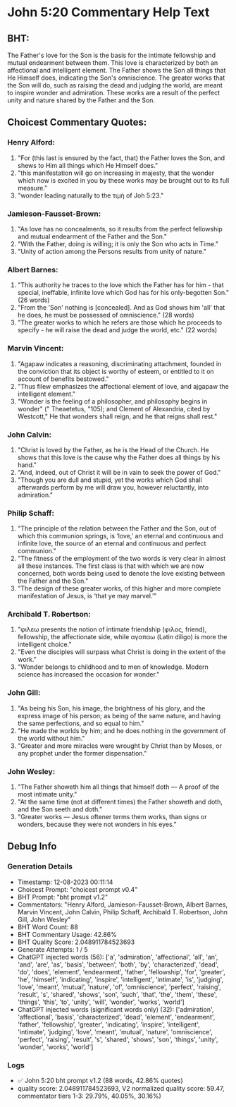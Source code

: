 # John 5:20 Commentary Help Text

## BHT:
The Father's love for the Son is the basis for the intimate fellowship and mutual endearment between them. This love is characterized by both an affectional and intelligent element. The Father shows the Son all things that He Himself does, indicating the Son's omniscience. The greater works that the Son will do, such as raising the dead and judging the world, are meant to inspire wonder and admiration. These works are a result of the perfect unity and nature shared by the Father and the Son.

## Choicest Commentary Quotes:
### Henry Alford:
1. "For (this last is ensured by the fact, that) the Father loves the Son, and shews to Him all things which He Himself does."
2. "this manifestation will go on increasing in majesty, that the wonder which now is excited in you by these works may be brought out to its full measure."
3. "wonder leading naturally to the τιμή of Joh 5:23."

### Jamieson-Fausset-Brown:
1. "As love has no concealments, so it results from the perfect fellowship and mutual endearment of the Father and the Son."
2. "With the Father, doing is willing; it is only the Son who acts in Time."
3. "Unity of action among the Persons results from unity of nature."

### Albert Barnes:
1. "This authority he traces to the love which the Father has for him - that special, ineffable, infinite love which God has for his only-begotten Son." (26 words)
2. "From the 'Son' nothing is [concealed]. And as God shows him 'all' that he does, he must be possessed of omniscience." (28 words)
3. "The greater works to which he refers are those which he proceeds to specify - he will raise the dead and judge the world, etc." (22 words)

### Marvin Vincent:
1. "Agapaw indicates a reasoning, discriminating attachment, founded in the conviction that its object is worthy of esteem, or entitled to it on account of benefits bestowed."
2. "Thus filew emphasizes the affectional element of love, and ajgapaw the intelligent element."
3. "Wonder is the feeling of a philosopher, and philosophy begins in wonder" (" Theaetetus, "105); and Clement of Alexandria, cited by Westcott," He that wonders shall reign, and he that reigns shall rest."

### John Calvin:
1. "Christ is loved by the Father, as he is the Head of the Church. He shows that this love is the cause why the Father does all things by his hand."
2. "And, indeed, out of Christ it will be in vain to seek the power of God."
3. "Though you are dull and stupid, yet the works which God shall afterwards perform by me will draw you, however reluctantly, into admiration."

### Philip Schaff:
1. "The principle of the relation between the Father and the Son, out of which this communion springs, is ‘love,’ an eternal and continuous and infinite love, the source of an eternal and continuous and perfect communion."
2. "The fitness of the employment of the two words is very clear in almost all these instances. The first class is that with which we are now concerned, both words being used to denote the love existing between the Father and the Son."
3. "The design of these greater works, of this higher and more complete manifestation of Jesus, is ‘that ye may marvel.’"

### Archibald T. Robertson:
1. "φιλεω presents the notion of intimate friendship (φιλος, friend), fellowship, the affectionate side, while αγαπαω (Latin diligo) is more the intelligent choice."
2. "Even the disciples will surpass what Christ is doing in the extent of the work."
3. "Wonder belongs to childhood and to men of knowledge. Modern science has increased the occasion for wonder."

### John Gill:
1. "As being his Son, his image, the brightness of his glory, and the express image of his person; as being of the same nature, and having the same perfections, and so equal to him."
2. "He made the worlds by him; and he does nothing in the government of the world without him."
3. "Greater and more miracles were wrought by Christ than by Moses, or any prophet under the former dispensation."

### John Wesley:
1. "The Father showeth him all things that himself doth — A proof of the most intimate unity."
2. "At the same time (not at different times) the Father showeth and doth, and the Son seeth and doth."
3. "Greater works — Jesus oftener terms them works, than signs or wonders, because they were not wonders in his eyes."


## Debug Info
### Generation Details
- Timestamp: 12-08-2023 00:11:14
- Choicest Prompt: "choicest prompt v0.4"
- BHT Prompt: "bht prompt v1.2"
- Commentators: "Henry Alford, Jamieson-Fausset-Brown, Albert Barnes, Marvin Vincent, John Calvin, Philip Schaff, Archibald T. Robertson, John Gill, John Wesley"
- BHT Word Count: 88
- BHT Commentary Usage: 42.86%
- BHT Quality Score: 2.048911784523693
- Generate Attempts: 1 / 5
- ChatGPT injected words (56):
	['a', 'admiration', 'affectional', 'all', 'an', 'and', 'are', 'as', 'basis', 'between', 'both', 'by', 'characterized', 'dead', 'do', 'does', 'element', 'endearment', 'father', 'fellowship', 'for', 'greater', 'he', 'himself', 'indicating', 'inspire', 'intelligent', 'intimate', 'is', 'judging', 'love', 'meant', 'mutual', 'nature', 'of', 'omniscience', 'perfect', 'raising', 'result', 's', 'shared', 'shows', 'son', 'such', 'that', 'the', 'them', 'these', 'things', 'this', 'to', 'unity', 'will', 'wonder', 'works', 'world']
- ChatGPT injected words (significant words only) (32):
	['admiration', 'affectional', 'basis', 'characterized', 'dead', 'element', 'endearment', 'father', 'fellowship', 'greater', 'indicating', 'inspire', 'intelligent', 'intimate', 'judging', 'love', 'meant', 'mutual', 'nature', 'omniscience', 'perfect', 'raising', 'result', 's', 'shared', 'shows', 'son', 'things', 'unity', 'wonder', 'works', 'world']

### Logs
- ✅ John 5:20 bht prompt v1.2 (88 words, 42.86% quotes)
- quality score: 2.048911784523693, V2 normalized quality score: 59.47, commentator tiers 1-3: 29.79%, 40.05%, 30.16%)